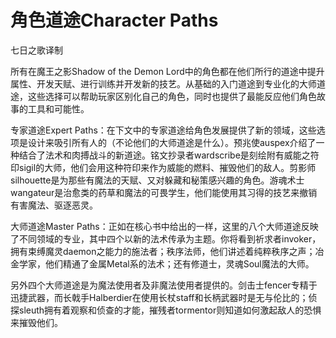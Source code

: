 # 角色道途Character Paths

七日之歌译制

所有在魔王之影Shadow of the Demon
Lord中的角色都在他们所行的道途中提升属性、开发天赋、进行训练并开发新的技艺。从基础的入门道途到专业化的大师道途，这些选择可以帮助玩家区别化自己的角色，同时也提供了最能反应他们角色故事的工具和可能性。

专家道途Expert
Paths：在下文中的专家道途给角色发展提供了新的领域，这些选项是设计来吸引所有人的（不论他们的大师道途是什么）。预兆使auspex介绍了一种结合了法术和肉搏战斗的新道途。铭文抄录者wardscribe是刻绘附有威能之符印sigil的大师，他们会用这种符印来作为威能的燃料、摧毁他们的敌人。剪影师silhouette是为那些有魔法的天赋、又对躲藏和秘策感兴趣的角色。游魂术士wangateur是治愈类的药草和魔法的可畏学生，他们能使用其习得的技艺来撤销有害魔法、驱逐恶灵。

大师道途Master
Paths：正如在核心书中给出的一样，这里的八个大师道途反映了不同领域的专业，其中四个以新的法术传承为主题。你将看到祈求者invoker，拥有束缚魔灵daemon之能力的施法者；秩序法师，他们讲述着纯粹秩序之声；冶金学家，他们精通了金属Metal系的法术；还有修道士，灵魂Soul魔法的大师。

另外四个大师道途是为魔法使用者及非魔法使用者提供的。剑击士fencer专精于迅捷武器，而长戟手Halberdier在使用长杖staff和长柄武器时是无与伦比的；侦探sleuth拥有着观察和侦查的才能，摧残者tormentor则知道如何激起敌人的恐惧来摧毁他们。

 
